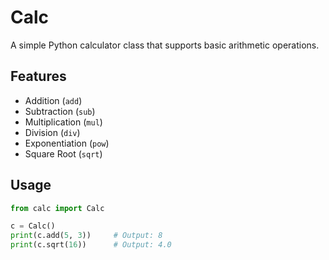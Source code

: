 # Calc

A simple Python calculator class that supports basic arithmetic operations.

## Features

- Addition (`add`)
- Subtraction (`sub`)
- Multiplication (`mul`)
- Division (`div`)
- Exponentiation (`pow`)
- Square Root (`sqrt`)

## Usage

```python
from calc import Calc

c = Calc()
print(c.add(5, 3))     # Output: 8
print(c.sqrt(16))      # Output: 4.0
